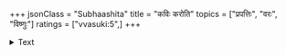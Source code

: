 +++
jsonClass = "Subhaashita"
title = "कविः करोति"
topics = ["प्रपत्तिः", "वरः", "विष्णुः"]
ratings = ["vvasuki:5",]
+++

<details><summary>Text</summary>

याचितोऽपि सदा भक्तैः नाहितम् कारयेद्धरिः ।  
बालमग्नौ पतन्तं तु माता किं न निवारयेत्?॥
</details>
